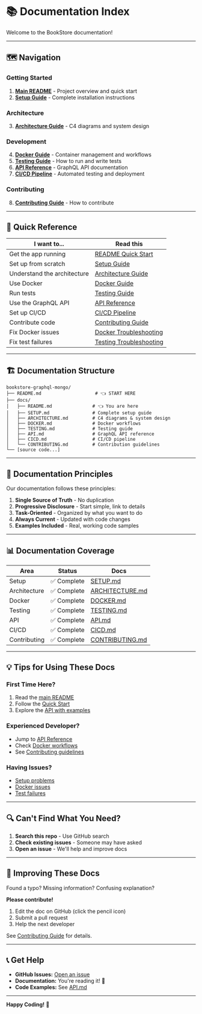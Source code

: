 # 📚 Documentation Index

Welcome to the BookStore documentation!

---

## 🗺️ Navigation

### **Getting Started**
1. **[Main README](../README.md)** - Project overview and quick start
2. **[Setup Guide](SETUP.md)** - Complete installation instructions

### **Architecture**
3. **[Architecture Guide](ARCHITECTURE.md)** - C4 diagrams and system design

### **Development**
4. **[Docker Guide](DOCKER.md)** - Container management and workflows
5. **[Testing Guide](TESTING.md)** - How to run and write tests
6. **[API Reference](API.md)** - GraphQL API documentation
7. **[CI/CD Pipeline](CICD.md)** - Automated testing and deployment

### **Contributing**
8. **[Contributing Guide](CONTRIBUTING.md)** - How to contribute

---

## 📖 Quick Reference

| I want to... | Read this |
|--------------|-----------|
| Get the app running | [README Quick Start](../README.md#-quick-start) |
| Set up from scratch | [Setup Guide](SETUP.md) |
| Understand the architecture | [Architecture Guide](ARCHITECTURE.md) |
| Use Docker | [Docker Guide](DOCKER.md) |
| Run tests | [Testing Guide](TESTING.md) |
| Use the GraphQL API | [API Reference](API.md) |
| Set up CI/CD | [CI/CD Pipeline](CICD.md) |
| Contribute code | [Contributing Guide](CONTRIBUTING.md) |
| Fix Docker issues | [Docker Troubleshooting](DOCKER.md#-troubleshooting) |
| Fix test failures | [Testing Troubleshooting](TESTING.md#-troubleshooting) |

---

## 🏗️ Documentation Structure

```
bookstore-graphql-mongo/
├── README.md                    # 👈 START HERE
├── docs/
│   ├── README.md               # 👈 You are here
│   ├── SETUP.md                # Complete setup guide
│   ├── ARCHITECTURE.md         # C4 diagrams & system design
│   ├── DOCKER.md               # Docker workflows
│   ├── TESTING.md              # Testing guide
│   ├── API.md                  # GraphQL API reference
│   ├── CICD.md                 # CI/CD pipeline
│   └── CONTRIBUTING.md         # Contribution guidelines
└── [source code...]
```

---

## 🎯 Documentation Principles

Our documentation follows these principles:

1. **Single Source of Truth** - No duplication
2. **Progressive Disclosure** - Start simple, link to details
3. **Task-Oriented** - Organized by what you want to do
4. **Always Current** - Updated with code changes
5. **Examples Included** - Real, working code samples

---

## 📊 Documentation Coverage

| Area | Status | Docs |
|------|--------|------|
| Setup | ✅ Complete | [SETUP.md](SETUP.md) |
| Architecture | ✅ Complete | [ARCHITECTURE.md](ARCHITECTURE.md) |
| Docker | ✅ Complete | [DOCKER.md](DOCKER.md) |
| Testing | ✅ Complete | [TESTING.md](TESTING.md) |
| API | ✅ Complete | [API.md](API.md) |
| CI/CD | ✅ Complete | [CICD.md](CICD.md) |
| Contributing | ✅ Complete | [CONTRIBUTING.md](CONTRIBUTING.md) |

---

## 💡 Tips for Using These Docs

### **First Time Here?**
1. Read the [main README](../README.md)
2. Follow the [Quick Start](../README.md#-quick-start)
3. Explore the [API with examples](API.md)

### **Experienced Developer?**
- Jump to [API Reference](API.md)
- Check [Docker workflows](DOCKER.md)
- See [Contributing guidelines](CONTRIBUTING.md)

### **Having Issues?**
- [Setup problems](SETUP.md#-troubleshooting)
- [Docker issues](DOCKER.md#-troubleshooting)
- [Test failures](TESTING.md#-troubleshooting)

---

## 🔍 Can't Find What You Need?

1. **Search this repo** - Use GitHub search
2. **Check existing issues** - Someone may have asked
3. **Open an issue** - We'll help and improve docs

---

## 🤝 Improving These Docs

Found a typo? Missing information? Confusing explanation?

**Please contribute!**

1. Edit the doc on GitHub (click the pencil icon)
2. Submit a pull request
3. Help the next developer

See [Contributing Guide](CONTRIBUTING.md) for details.

---

## 📞 Get Help

- **GitHub Issues:** [Open an issue](https://github.com/dvdduy/bookstore-graphql-mongo/issues)
- **Documentation:** You're reading it! 📖
- **Code Examples:** See [API.md](API.md)

---

**Happy Coding!** 🚀

